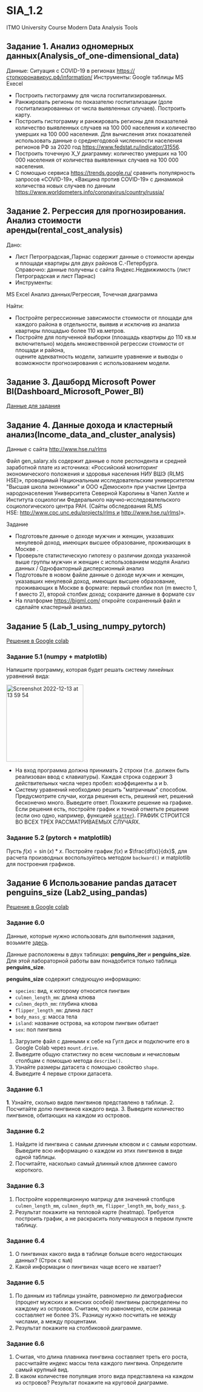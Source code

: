 # SIA_1.2
ITMO University Course Modern Data Analysis Tools

## Задание 1. Анализ одномерных данных(Analysis_of_one-dimensional_data)
Данные: 
Ситуация с СOVID-19 в регионах https://стопкоронавирус.рф/information/
Инструменты: 
Google таблицы
MS Execel

* Построить гистограмму для числа госпитализированных.
* Ранжировать регионы по показателю госпитализации (доле госпитализированных от числа выявленных случаев). Построить карту.
* Построить гистограмму и ранжировать регионы для показателей количество выявленных случаев на 100 000 населения и количество умерших на 100 000 населения. Для вычисления этих показателей использовать данные о среднегодовой численности населения регионов РФ за 2020 год https://www.fedstat.ru/indicator/31556. 
* Построить точечную Х_У диаграмму: количество умерших на 100 000 населения от количества выявленных случаев на 100 000 населения. 
* С помощью сервиса https://trends.google.ru/ сравнить популярность запросов «COVID-19», «Вакцина против COVID-19» с динамикой количества новых случаев по данным https://www.worldometers.info/coronavirus/country/russia/ 

## Задание 2. Регрессия для прогнозирования. Анализ стоимости аренды(rental_cost_analysis)									

Дано:												
* Лист Петроградская_Парнас содержит данные о стоимости аренды и площади квартиры для двух районов С.-Петербурга.												
Справочно: данные получены с сайта Яндекс.Недвижимость (лист Петроградская и лист Парнас)												
* Инструменты:												
												
MS Excel Анализ данных/Регрессия, Точечная диаграмма												

Найти:												
* Постройте регрессионные зависимости стоимости от площади для каждого района в отдельности, выявив и исключив из анализа квартиры площадью более 110 кв.метров.												
* Постройте для полученной выборки (плоащадь квартиры до 110 кв.м включительно) модель множественной регрессии стоимости от площади и района,					
оцените адекватность модели, запишите уравнение и выводы о возможности прогнозирования с использованием модели.											

## Задание 3. Дашборд Microsoft Power BI(Dashboard_Microsoft_Power_BI)
[Данные для задания](https://docs.google.com/spreadsheets/d/1ILC1Iwt5sgSCiKXUkaJ_EzfwPWly1YQB/edit?usp=sharing&ouid=110297377804525414958&rtpof=true&sd=true)

## Задание 4. Данные дохода и кластерный анализ(Income_data_and_cluster_analysis)

Данные с сайта
http://www.hse.ru/rlms 

Файл gen_salary.xls содержит данные о поле респондента и средней заработной плате из источника:
«Российский мониторинг экономического положения и здоровья населения НИУ ВШЭ (RLMS HSE)», проводимый Национальным исследовательским университетом  "Высшая школа экономики" и ООО «Демоскоп» при участии Центра народонаселения Университета Северной Каролины в Чапел Хилле и Института социологии Федерального научно-исследовательского социологического центра РАН. (Сайты обследования RLMS HSE: http://www.cpc.unc.edu/projects/rlms и http://www.hse.ru/rlms)».

Задание

* Подготовьте данные о доходе  мужчин и женщин, указавших ненулевой доход, имеющих высшее образование, проживающих в Москве .
* Проверьте статистическую гипотезу о различии дохода указанной выше группы мужчин и женщин с использованием модуля Анализ данных / Однофакторный дисперсионный анализ
* Подготовьте в новом файле данные о доходе  мужчин и женщин, указавших ненулевой доход, имеющих высшее образование, проживающих в Москве в формате: 
первый столбик пол (m вместо 1, f вместо 2), второй столбик доход; сохраните данные в формате csv 
* На платформе https://bigml.com/ откройте сохраненный файл и сделайте кластерный анализ.

## Задание 5 (Lab_1_using_numpy_pytorch)
[Решение в Google colab](https://colab.research.google.com/drive/1FVGIPZfPZbFc8LKdvSCN2VxE2L12OmGa)
### Задание 5.1 (numpy + matplotlib)
Напишите программу, которая будет решать систему линейных уравнений вида:

<img width="203" alt="Screenshot 2022-12-13 at 13 59 54" src="https://user-images.githubusercontent.com/39305790/207300280-64d3bc64-0f3a-4728-9eca-144409f3f7ce.png">

* На вход программа должна принимать 2 строки (т.е. должен быть реализован ввод с клавиатуры). Каждая строка содержит 3 действительных числа через пробел: коэффициенты a и b.
* Систему уравнений необходимо решить "матричным" способом. Предусмотрите случаи, когда решения есть, решений нет, решений бесконечно много. Выведите ответ. Покажите решение на графике. Если решения есть, постройте график и точкой отметьте решение (если оно одно, например, функцией [`scatter`](https://matplotlib.org/stable/api/_as_gen/matplotlib.pyplot.scatter.html)). ГРАФИК СТРОИТСЯ ВО ВСЕХ ТРЕХ РАССМАТРИВАЕМЫХ СЛУЧАЯХ.

### Задание 5.2 (pytorch + matplotlib)

Пусть $f(x) = \sin(x) * x$. Постройте график $f(x)$ и $\frac{df(x)}{dx}$, для расчета производных воспользуйтесь методом `backward()` и matplotlib для построения графиков.

## Задание 6 Использование pandas датасет penguins_size (Lab2_using_pandas)
[Решение в Google colab](https://colab.research.google.com/drive/1bYPSbZ0jU_eZrUHe1zOzEzxycL1tE0eW?usp=sharing)
### Задание 6.0

Данные, которые нужно использовать для выполнения задания, возьмите [здесь](https://www.kaggle.com/parulpandey/palmer-archipelago-antarctica-penguin-data).

Данные расположены в двух таблицах: **penguins_iter** и **penguins_size**. Для этой лабораторной работы вам понадобится только таблица **penguins_size**.

**penguins_size** содержит следующую информацию:
* `species`: вид, к которому относится пингвин
* `culmen_length_mm`: длина клюва
* `culmen_depth_mm`: глубина клюва
* `flipper_length_mm`: длина ласт
* `body_mass_g`: масса тела
* `island`: название острова, на котором пингвин обитает
* `sex`: пол пингвина

1. Загрузите файл с данными к себе на Гугл диск и подключите его в Google Colab через `mount.drive`.
2. Выведите общую статистику по всем числовым и нечисловым столбцам с помощью метода `describe()`.
3. Узнайте размеры датасета с помощью свойство `shape`.
4. Выведите 4 первые строки датасета.

### Задание 6.1
**1**. Узнайте, сколько видов пингвинов представлено в таблице.
2. Посчитайте долю пингвинов каждого вида.
3. Выведите количество пингвинов, обитающих на каждом из островов.

### Задание 6.2
1. Найдите id пингвина с самым длинным клювом и с самым коротким. Выведите всю информацию о каждом из этих пингвинов в виде одной таблицы.
2. Посчитайте, насколько самый длинный клюв длиннее самого короткого.

### Задание 6.3
1. Постройте корреляционную матрицу для значений столбцов `culmen_length_mm`, `culmen_depth_mm`, `flipper_length_mm`, `body_mass_g`. 
2. Результат покажите на тепловой карте (heatmap). Требуется построить график, а не раскрасить получившуюся в первом пункте таблицу.

### Задание 6.4
1. О пингвинах какого вида в таблице больше всего недостающих данных? (Строк с `NaN`)
2. Какой информации о пингвинах чаще всего не хватает?

### Задание 6.5 
1. По данным из таблицы узнайте, равномерно ли демографиески (процент мужских и женских особей) пингвины распределены по каждому из островов. Считаем, что равномерно, если разница составляет не более 3%. Разницу нужно посчитать не между числами, а между процентами.
2. Результат покажите на столбиковой диаграмме.

### Задание 6.6
1. Считая, что длина плавника пингвина составляет треть его роста, рассчитайте индекс массы тела каждого пингвина. Определите самый крупный вид.
2. В каком количестве популяция этого вида представлена на каждом из островов? Результат покажите на круговой диаграмме.


